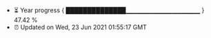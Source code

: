 - ⏳ Year progress { ██████████████▁▁▁▁▁▁▁▁▁▁▁▁▁▁▁▁ } 47.42 %
- ⏰ Updated on Wed, 23 Jun 2021 01:55:17 GMT

